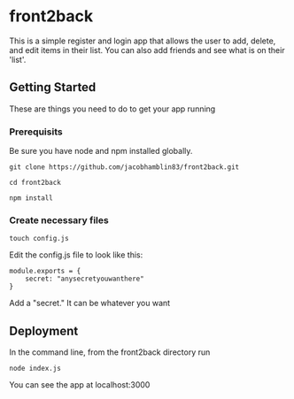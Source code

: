 # front2back

This is a simple register and login app that allows the user to add, delete, and edit items in their list. You can also add friends and see what is on their 'list'.

## Getting Started

These are things you need to do to get your app running

### Prerequisits

Be sure you have node and npm installed globally.

```
git clone https://github.com/jacobhamblin83/front2back.git
```
```
cd front2back
```
```
npm install
```
### Create necessary files

```
touch config.js
```
Edit the config.js file to look like this:
```
module.exports = {
    secret: "anysecretyouwanthere"
}
```
Add a "secret." It can be whatever you want

## Deployment

In the command line, from the front2back directory run
```
node index.js
```
You can see the app at localhost:3000


